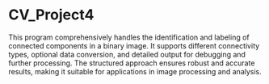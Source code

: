 # CV_Project4
This program comprehensively handles the identification and labeling of connected components in a binary image. It supports different connectivity types, optional data conversion, and detailed output for debugging and further processing. The structured approach ensures robust and accurate results, making it suitable for applications in image processing and analysis.
